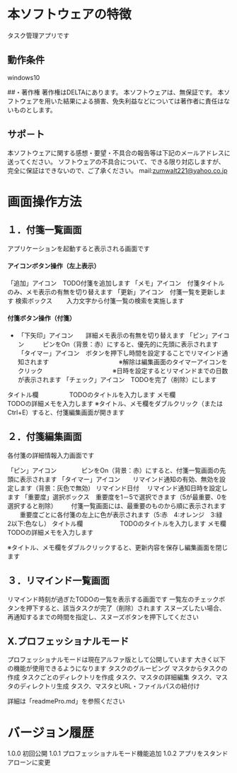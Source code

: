﻿# 本ソフトウェアの特徴
タスク管理アプリです

## 動作条件
windows10

##・著作権
著作権はDELTAにあります。
本ソフトウェアは、無保証です。
本ソフトウェアを用いた結果による損害、免失利益などについては著作者に責任はないものとします。

## サポ－ト
本ソフトウェアに関する感想・要望・不具合の報告等は下記のメールアドレスに送ってください。
ソフトウェアの不具合について、できる限り対応しますが、完全に保証はできないので、ご了承ください。
mail:zumwalt221@yahoo.co.jp

# 画面操作方法

## １．付箋一覧画面
アプリケーションを起動すると表示される画面です

#### アイコンボタン操作（左上表示）
「追加」アイコン　TODO付箋を追加します
「メモ」アイコン　付箋タイトルのみ、メモ表示の有無を切り替えます
「更新」アイコン　付箋一覧を更新します
 検索ボックス　　 入力文字から付箋一覧の検索を実施します

#### 付箋ボタン操作（付箋）
 * 「下矢印」アイコン　　詳細メモ表示の有無を切り替えます
 「ピン」アイコン　　　ピンをOn（背景：赤）にすると、優先的に先頭に表示されます
 「タイマー」アイコン　ボタンを押下し時間を設定することでリマインド通知されます
 　　　　　　　　　　　※解除は編集画面のタイマーアイコンをクリック
 　　　　　　　　　　　※日時を設定するとリマインドまでの日数が表示されます
 「チェック」アイコン　TODOを完了（削除）にします

  タイトル欄　　　　　TODOのタイトルを入力します
  メモ欄　　　　　　　TODOの詳細メモを入力します
  ※タイトル、メモ欄をダブルクリック（またはCtrl+E）すると、付箋編集画面が開きます

## ２．付箋編集画面
  各付箋の詳細情報入力画面です

 「ピン」アイコン　　　　ピンをOn（背景：赤）にすると、付箋一覧画面の先頭に表示されます
 「タイマー」アイコン　　リマインド通知の有効、無効を設定します（背景：灰色で無効）
  リマインド日付       　リマインド通知日時を設定します
 「重要度」選択ボックス　重要度を1－5で選択できます（5が最重要、0を選択すると削除）
　　付箋一覧画面には、最重要のものから順に表示されます
　　重要度ごとに各付箋の左上に色が表示されます（5:赤　4:オレンジ　3:緑　2以下:色なし）
    タイトル欄　　　　　　TODOのタイトルを入力します
    メモ欄　　　　　　　　TODOの詳細メモを入力します
  
  ※タイトル、メモ欄をダブルクリックすると、更新内容を保存し編集画面を閉じます
                            
## ３．リマインド一覧画面
 リマインド時刻が過ぎたTODOの一覧を表示する画面です
 一覧左のチェックボタンを押下すると、該当タスクが完了（削除）されます
 スヌーズしたい場合、再通知するまでの時間を指定し、スヌーズボタンを押下してください


## Ⅹ.プロフェッショナルモード
 プロフェッショナルモードは現在アルファ版として公開しています
 大きく以下の機能が使用できるようになります
 タスクのグルーピング
 マスタからタスクの作成
 タスクごとのディレクトリを作成
 タスク、マスタの詳細編集
 タスク、マスタのディレクトリ生成
 タスク、マスタとURL・ファイルパスの紐付け

 詳細は「readmePro.md」を参照ください

# バージョン履歴
 1.0.0 初回公開
 1.0.1 プロフェッショナルモード機能追加
 1.0.2 アプリをスタンドアローンに変更



